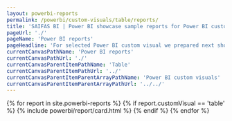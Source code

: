 ```yaml
---
layout: powerbi-reports
permalink: /powerbi/custom-visuals/table/reports/
title: 'SAIFAS BI | Power BI showcase sample reports for Power BI custom visual - SAIFAS Table'
pageUrl: './'
pageName: 'Power BI reports'
pageHeadline: 'For selected Power BI custom visual we prepared next showcase sample reports'
currentCanvasPathName: 'Power BI reports'
currentCanvasPathUrl: './'
currentCanvasParentItemPathName: 'Table'
currentCanvasParentItemPathUrl: '../'
currentCanvasParentItemParentArrayPathName: 'Power BI custom visuals'
currentCanvasParentItemParentArrayPathUrl: '../../'
---
```

{% for report in site.powerbi-reports %}
{% if report.customVisual == 'table' %}
  {% include powerbi/report/card.html %}
{% endif %}
{% endfor %}
